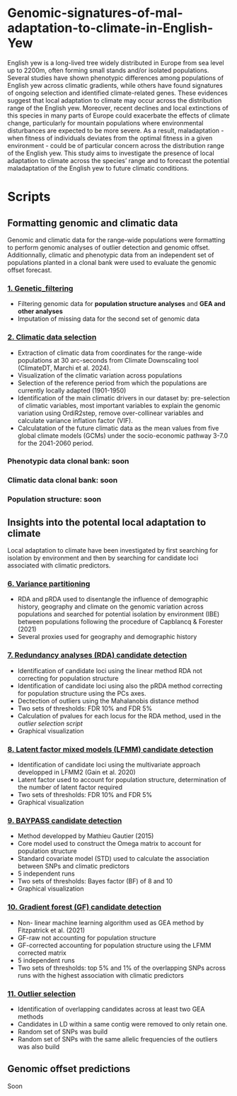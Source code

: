 # Genomic-signatures-of-mal-adaptation-to-climate-in-English-Yew
English yew is a long-lived tree widely distributed in Europe from sea level up to 2200m, often forming small stands and/or isolated populations. Several studies have shown phenotypic differences among populations of English yew across climatic gradients, while others have found signatures of ongoing selection and identified climate-related genes. These evidences suggest that local adaptation to climate may occur across the distribution range of the English yew. Moreover, recent declines and local extinctions of this species in many parts of Europe could exacerbate the effects of climate change, particularly for mountain populations where environmental disturbances are expected to be more severe. As a result, maladaptation - when fitness of individuals deviates from the optimal fitness in a given environment - could be of particular concern across the distribution range of the English yew.  This study aims to investigate the presence of local adaptation to climate across the species’ range and to forecast the potential maladaptation of the English yew to future climatic conditions.

# Scripts

## Formatting genomic and climatic data

Genomic and climatic data for the range-wide populations were formatting to perform genomic analyses of outlier detection and genomic offset. Additionnally, climatic and phenotypic data from an independent set of populations planted in a clonal bank were used to evaluate the genomic offset forecast. 

### [1. Genetic_filtering](https://thomas-francisco.github.io/Genomic-signatures-of-mal-adaptation-to-climate-in-English-Yew/HTML/Genetic_filtering.html)

- Filtering genomic data for **population structure analyses** and **GEA and other analyses**
- Imputation of missing data for the second set of genomic data

### [2. Climatic data selection](https://thomas-francisco.github.io/Genomic-signatures-of-mal-adaptation-to-climate-in-English-Yew/HTML/Climatic_data.html)

- Extraction of climatic data from coordinates for the range-wide populations at 30 arc-seconds from Climate Downscaling tool (ClimateDT, Marchi et al. 2024).
- Visualization of the climatic variation across populations
- Selection of the reference period from which the populations are currently locally adapted (1901-1950)
- Identification of the main climatic drivers in our dataset by: pre-selection of climatic variables, most important variables to explain the genomic variation using OrdiR2step, remove over-collinear variables and calculate variance inflation factor (VIF).
- Calculatation of the future climatic data as the mean values from five global climate models (GCMs) under the socio-economic pathway 3-7.0 for the 2041-2060 period.

### Phenotypic data clonal bank: soon

### Climatic data clonal bank: soon

### Population structure: soon

## Insights into the potental local adaptation to climate

Local adaptation to climate have been investigated by first searching for isolation by environment and then by searching for candidate loci associated with climatic predictors.

### [6. Variance partitioning](https://thomas-francisco.github.io/Genomic-signatures-of-mal-adaptation-to-climate-in-English-Yew/HTML/Variance_partitioning.html)

- RDA and pRDA used to disentangle the influence of demographic history, geography and climate on the genomic variation across populations and searched for potential isolation by environment (IBE) between populations following the procedure of Capblancq & Forester (2021)
- Several proxies used for geography and demographic history

### [7. Redundancy analyses (RDA) candidate detection](https://thomas-francisco.github.io/Genomic-signatures-of-mal-adaptation-to-climate-in-English-Yew/HTML/Redundancy_analyses_candidate_detection.html)

- Identification of candidate loci using the linear method RDA not correcting for population structure
- Identification of candidate loci using also the pRDA method correcting for population structure using the PCs axes.
- Dectection of outliers using the Mahalanobis distance method
- Two sets of thresholds: FDR 10% and FDR 5%
- Calculation of pvalues for each locus for the RDA method, used in the *outlier selection script*
- Graphical visualization

### [8. Latent factor mixed models (LFMM) candidate detection](https://thomas-francisco.github.io/Genomic-signatures-of-mal-adaptation-to-climate-in-English-Yew/HTML/LFMM_candidate_detection.html)

- Identification of candidate loci using the multivariate approach developped in LFMM2 (Gain et al. 2020)
- Latent factor used to account for population structure, determination of the number of latent factor required
- Two sets of thresholds: FDR 10% and FDR 5%
- Graphical visualization

### [9. BAYPASS candidate detection](https://thomas-francisco.github.io/Genomic-signatures-of-mal-adaptation-to-climate-in-English-Yew/HTML/BAYPASS_candidate_detection.html)

- Method developped by Mathieu Gautier (2015)
- Core model used to construct the Omega matrix to account for population structure
- Standard covariate model (STD) used to calculate the association between SNPs and climatic predictors
- 5 independent runs
- Two sets of thresholds: Bayes factor (BF) of 8 and 10
- Graphical visualization

### [10. Gradient forest (GF) candidate detection](https://thomas-francisco.github.io/Genomic-signatures-of-mal-adaptation-to-climate-in-English-Yew/HTML/Gradient_forest_candidate_detection.html)

- Non- linear machine learning algorithm used as GEA method by Fitzpatrick et al. (2021)
- GF-raw not accounting for population structure
- GF-corrected accounting for population structure using the LFMM corrected matrix
- 5 independent runs
- Two sets of thresholds: top 5% and 1% of the overlapping SNPs across runs with the highest association with climatic predictors

### [11. Outlier selection](https://thomas-francisco.github.io/Genomic-signatures-of-mal-adaptation-to-climate-in-English-Yew/HTML/Outlier_selection.html)

- Identification of overlapping candidates across at least two GEA methods
- Candidates in LD within a same contig were removed to only retain one.
- Random set of SNPs was build
- Random set of SNPs with the same allelic frequencies of the outliers was also build
  
## Genomic offset predictions

Soon


